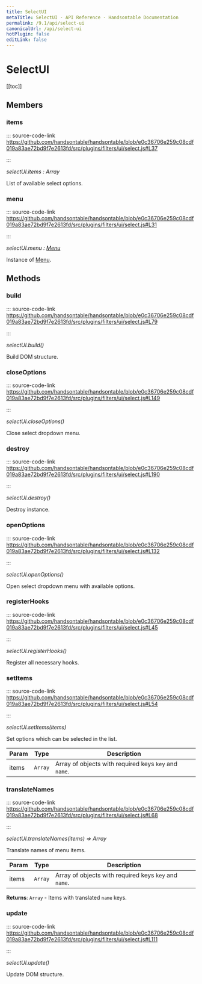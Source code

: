 ```yaml
---
title: SelectUI
metaTitle: SelectUI - API Reference - Handsontable Documentation
permalink: /9.1/api/select-ui
canonicalUrl: /api/select-ui
hotPlugin: false
editLink: false
---
```


# SelectUI

[[toc]]
## Members

### items
  
::: source-code-link https://github.com/handsontable/handsontable/blob/e0c36706e259c08cdf019a83ae72bd9f7e2613fd/src/plugins/filters/ui/select.js#L37

:::

_selectUI.items : Array_

List of available select options.



### menu
  
::: source-code-link https://github.com/handsontable/handsontable/blob/e0c36706e259c08cdf019a83ae72bd9f7e2613fd/src/plugins/filters/ui/select.js#L31

:::

_selectUI.menu : [Menu](@/api/menu.md)_

Instance of [Menu](@/api/menu.md).


## Methods

### build
  
::: source-code-link https://github.com/handsontable/handsontable/blob/e0c36706e259c08cdf019a83ae72bd9f7e2613fd/src/plugins/filters/ui/select.js#L79

:::

_selectUI.build()_

Build DOM structure.



### closeOptions
  
::: source-code-link https://github.com/handsontable/handsontable/blob/e0c36706e259c08cdf019a83ae72bd9f7e2613fd/src/plugins/filters/ui/select.js#L149

:::

_selectUI.closeOptions()_

Close select dropdown menu.



### destroy
  
::: source-code-link https://github.com/handsontable/handsontable/blob/e0c36706e259c08cdf019a83ae72bd9f7e2613fd/src/plugins/filters/ui/select.js#L190

:::

_selectUI.destroy()_

Destroy instance.



### openOptions
  
::: source-code-link https://github.com/handsontable/handsontable/blob/e0c36706e259c08cdf019a83ae72bd9f7e2613fd/src/plugins/filters/ui/select.js#L132

:::

_selectUI.openOptions()_

Open select dropdown menu with available options.



### registerHooks
  
::: source-code-link https://github.com/handsontable/handsontable/blob/e0c36706e259c08cdf019a83ae72bd9f7e2613fd/src/plugins/filters/ui/select.js#L45

:::

_selectUI.registerHooks()_

Register all necessary hooks.



### setItems
  
::: source-code-link https://github.com/handsontable/handsontable/blob/e0c36706e259c08cdf019a83ae72bd9f7e2613fd/src/plugins/filters/ui/select.js#L54

:::

_selectUI.setItems(items)_

Set options which can be selected in the list.


| Param | Type | Description |
| --- | --- | --- |
| items | `Array` | Array of objects with required keys `key` and `name`. |



### translateNames
  
::: source-code-link https://github.com/handsontable/handsontable/blob/e0c36706e259c08cdf019a83ae72bd9f7e2613fd/src/plugins/filters/ui/select.js#L68

:::

_selectUI.translateNames(items) ⇒ Array_

Translate names of menu items.


| Param | Type | Description |
| --- | --- | --- |
| items | `Array` | Array of objects with required keys `key` and `name`. |


**Returns**: `Array` - Items with translated `name` keys.  

### update
  
::: source-code-link https://github.com/handsontable/handsontable/blob/e0c36706e259c08cdf019a83ae72bd9f7e2613fd/src/plugins/filters/ui/select.js#L111

:::

_selectUI.update()_

Update DOM structure.


